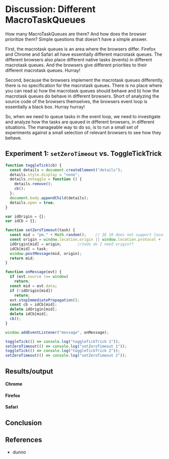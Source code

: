 # Discussion: Different MacroTaskQueues

How many MacroTaskQueues are there? And how does the browser prioritize them? Simple questions that doesn't have a simple answer.

First, the macrotask queues is an area where the browsers differ. Firefox and Chrome and Safari all have essentially different macrotask queues. The different browsers also place different native tasks (events) in different macrotask queues. And the browsers give different priorities to their different macrotask queues. Hurray!

Second, because the browsers implement the macrotask queues differently, there is no specification for the macrotask queues. There is no place where you can read a) how the macrotask queues should behave and b) how the macrotask queues do behave in different browsers. Short of analyzing the source code of the browsers themselves, the browsers event loop is essentially a black box. Hurray hurray!

So, when we need to queue tasks in the event loop, we need to investigate and analyze how the tasks are queued in different browsers, in different situations. The manageable way to do so, is to run a small set of experiments against a small selection of relevant browsers to see how they behave. 

## Experiment 1: `setZeroTimeout` vs. ToggleTickTrick

```javascript
function toggleTick(cb) {
  const details = document.createElement("details");
  details.style.display = "none";
  details.ontoggle = function () {
    details.remove();
    cb();
  };
  document.body.appendChild(details);
  details.open = true;
}

var idOrigin = {};
var idCb = {};

function setZeroTimeout(task) {
  const mid = "pm." + Math.random();    // IE 10 does not support location.origin
  const origin = window.location.origin || window.location.protocol + '//' + window.location.hostname + (window.location.port ? (':' + window.location.port) : '');
  idOrigin[mid] = origin;       //todo do I need origin??
  idCb[mid] = task;
  window.postMessage(mid, origin);
  return mid;
}

function onMessage(evt) {
  if (evt.source !== window)
    return;
  const mid = evt.data;
  if (!idOrigin[mid])
    return;
  evt.stopImmediatePropagation();
  const cb = idCb[mid];
  delete idOrigin[mid];
  delete idCb[mid];
  cb();
}

window.addEventListener("message", onMessage);

toggleTick(() => console.log("toggleTickTrick 1"));
setZeroTimeout(() => console.log("setZeroTimeout 1"));
toggleTick(() => console.log("toggleTickTrick 2"));
setZeroTimeout(() => console.log("setZeroTimeout 2"));
```

## Results/output

#### Chrome
 
#### Firefox
 
#### Safari
 

## Conclusion



## References

  * dunno